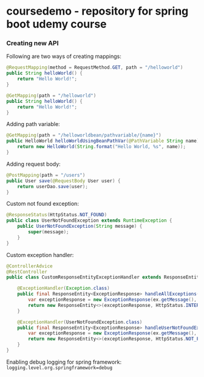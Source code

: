 # coursedemo - repository for spring boot udemy course

### Creating new API

Following are two ways of creating mappings:

```java
@RequestMapping(method = RequestMethod.GET, path = "/helloworld")
public String helloWorld() {
    return "Hello World!";
}   
```

```java
@GetMapping(path = "/helloworld")
public String helloWorld() {
    return "Hello World!";
}
```

Adding path variable:
```java
@GetMapping(path = "/helloworldbean/pathvariable/{name}")
public HelloWorld helloWorldUsingBeanPathVar(@PathVariable String name) {
    return new HelloWorld(String.format("Hello World, %s", name));
}
```
Adding request body:
```java
@PostMapping(path = "/users")
public User save(@RequestBody User user) {
    return userDao.save(user);
}
```
Custom not found exception:
```java
@ResponseStatus(HttpStatus.NOT_FOUND)
public class UserNotFoundException extends RuntimeException {
    public UserNotFoundException(String message) {
        super(message);
    }
}
```
Custom exception handler:
```java
@ControllerAdvice
@RestController
public class CustomResponseEntityExceptionHandler extends ResponseEntityExceptionHandler {

    @ExceptionHandler(Exception.class)
    public final ResponseEntity<ExceptionResponse> handleAllExceptions(Exception ex, WebRequest request) throws Exception {
        var exceptionResponse = new ExceptionResponse(ex.getMessage(), new Date());
        return new ResponseEntity<>(exceptionResponse, HttpStatus.INTERNAL_SERVER_ERROR);
    }

    @ExceptionHandler(UserNotFoundException.class)
    public final ResponseEntity<ExceptionResponse> handleUserNotFoundException(Exception ex, WebRequest request) throws Exception {
        var exceptionResponse = new ExceptionResponse(ex.getMessage(), new Date());
        return new ResponseEntity<>(exceptionResponse, HttpStatus.NOT_FOUND);
    }
}
```

Enabling debug logging for spring framework:
`logging.level.org.springframework=debug`